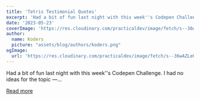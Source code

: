 ```yaml
---
title: 'Tetris Testimonial Quotes'
excerpt: 'Had a bit of fun last night with this week''s Codepen Challenge.  I had no ideas for the topic —...'
date: '2023-05-23'
coverImage: 'https://res.cloudinary.com/practicaldev/image/fetch/s--36wAZLeO--/c_imagga_scale,f_auto,fl_progressive,h_420,q_auto,w_1000/https://dev-to-uploads.s3.amazonaws.com/uploads/articles/r8jm6puxcilx0egjfvu2.png'
author:
  name: Koders
  picture: "assets/blog/authors/koders.png"
ogImage:
  url: 'https://res.cloudinary.com/practicaldev/image/fetch/s--36wAZLeO--/c_imagga_scale,f_auto,fl_progressive,h_420,q_auto,w_1000/https://dev-to-uploads.s3.amazonaws.com/uploads/articles/r8jm6puxcilx0egjfvu2.png'
---
```


Had a bit of fun last night with this week''s Codepen Challenge.  I had no ideas for the topic —...

[Read more](https://dev.to/madsstoumann/tetris-testimonial-quotes-55i5)
